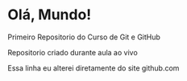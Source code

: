 # Olá, Mundo!
 Primeiro Repositorio do Curso de Git e GitHub

Repositorio criado durante aula ao vivo

Essa linha eu alterei diretamente do site github.com
